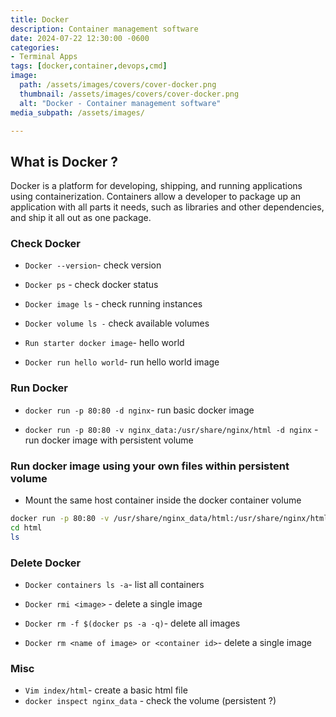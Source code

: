 ```yaml
---
title: Docker
description: Container management software
date: 2024-07-22 12:30:00 -0600
categories:
- Terminal Apps
tags: [docker,container,devops,cmd]
image:
  path: /assets/images/covers/cover-docker.png
  thumbnail: /assets/images/covers/cover-docker.png
  alt: "Docker - Container management software"
media_subpath: /assets/images/

---
```


## **What is Docker ?**

Docker is a platform for developing, shipping, and running applications using containerization. Containers allow a developer to package up an application with all parts it needs, such as libraries and other dependencies, and ship it all out as one package.

### Check Docker

- `Docker --version`- check version

- `Docker ps` - check docker status

- `Docker image ls` - check running instances

- `Docker volume ls -` check available volumes

- `Run starter docker image`- hello world

- `Docker run hello world`- run hello world image

### Run Docker

- `docker run -p 80:80 -d nginx`- run basic docker image

- `docker run -p 80:80 -v nginx_data:/usr/share/nginx/html -d nginx` - run docker image with persistent volume

### Run docker image using your own files within persistent volume

- Mount the same host container inside the docker container volume

```bash
docker run -p 80:80 -v /usr/share/nginx_data/html:/usr/share/nginx/html -d nginx
cd html
ls
 ```

### Delete Docker

- `Docker containers ls -a`- list all containers

- `Docker rmi <image>` - delete a single image

- `Docker rm -f $(docker ps -a -q)`- delete all images

- `Docker rm <name of image> or <container id>`- delete a single image

### Misc

- `Vim index/html`- create a basic html file
- `docker inspect nginx_data` - check the volume (persistent ?)
